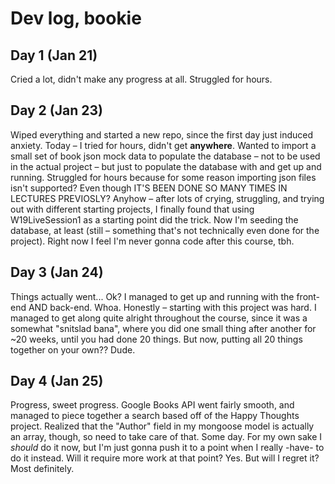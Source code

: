 # Dev log, bookie

## Day 1 (Jan 21)

Cried a lot, didn't make any progress at all. Struggled for hours.

## Day 2 (Jan 23)

Wiped everything and started a new repo, since the first day just induced anxiety. Today – I tried for hours, didn't get **anywhere**. Wanted to import a small set of book json mock data to populate the database – not to be used in the actual project – but just to populate the database with and get up and running. Struggled for hours because for some reason importing json files isn't supported? Even though IT'S BEEN DONE SO MANY TIMES IN LECTURES PREVIOSLY? Anyhow – after lots of crying, struggling, and trying out with different starting projects, I finally found that using W19LiveSession1 as a starting point did the trick. Now I'm seeding the database, at least (still – something that's not technically even done for the project). Right now I feel I'm never gonna code after this course, tbh.

## Day 3 (Jan 24)

Things actually went... Ok? I managed to get up and running with the front-end AND back-end. Whoa. Honestly – starting with this project was hard. I managed to get along quite alright throughout the course, since it was a somewhat "snitslad bana", where you did one small thing after another for ~20 weeks, until you had done 20 things. But now, putting all 20 things together on your own?? Dude.

## Day 4 (Jan 25)

Progress, sweet progress. Google Books API went fairly smooth, and managed to piece together a search based off of the Happy Thoughts project. Realized that the "Author" field in my mongoose model is actually an array, though, so need to take care of that. Some day. For my own sake I *should* do it now, but I'm just gonna push it to a point when I really -have- to do it instead. Will it require more work at that point? Yes. But will I regret it? Most definitely. 
